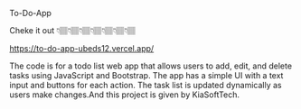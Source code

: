 To-Do-App

Cheke it out  👇🏽👇🏽👇🏽👇🏽👇🏽👇🏽👇🏽

https://to-do-app-ubeds12.vercel.app/

The code is for a todo list web app that allows users to add, edit, and delete tasks using JavaScript and Bootstrap. The app has a simple UI with a text input and buttons for each action. The task list is updated dynamically as users make changes.And this project is given by KiaSoftTech.


